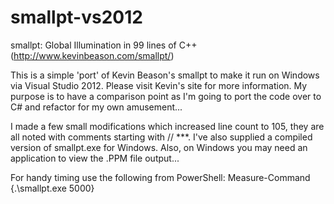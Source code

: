 smallpt-vs2012
==============

smallpt: Global Illumination in 99 lines of C++ 
(http://www.kevinbeason.com/smallpt/)

This is a simple 'port' of Kevin Beason's smallpt to make it run on Windows via Visual Studio 2012. Please visit Kevin's site for more information.  My purpose is to have a comparison point as I'm going to port the code over to C# and refactor for my own amusement...

I made a few small modifications which increased line count to 105, they are all noted with comments starting with // ***.  I've also supplied a compiled version of smallpt.exe for Windows.  Also, on Windows you may need an application to view the .PPM file output...

For handy timing use the following from PowerShell:
Measure-Command {.\smallpt.exe 5000}
